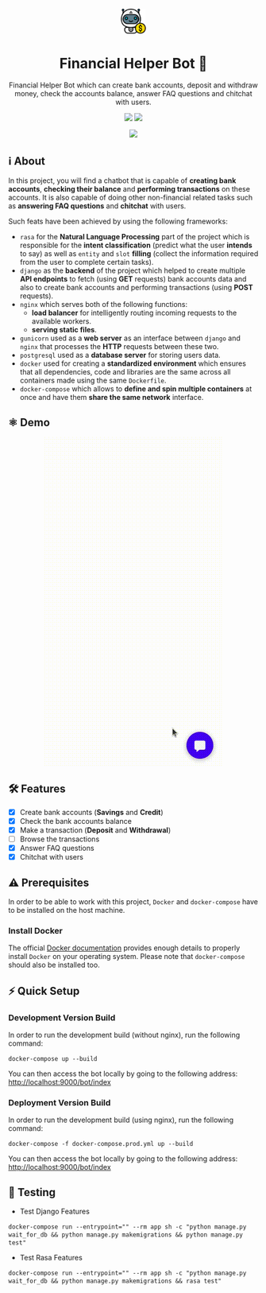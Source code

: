 <p align="center"><img src="./assets/bot.png" width="10%"></p>
<h1 align="center">Financial Helper Bot 💬</h1>
<p align="center">Financial Helper Bot which can create bank accounts,
 deposit and withdraw money, check the accounts balance, answer FAQ questions and chitchat with users.</p>
<p align="center">
  <img src="https://img.shields.io/pypi/pyversions/rasa">
  <img src="https://img.shields.io/badge/rasa-3.2.2-yellowgreen">
</p>

<p align="center">
    <img src="https://img.shields.io/github/repo-size/achrafaourik/financial_bot">
</p>

## ℹ️ About
In this project, you will find a chatbot that is capable of **creating bank accounts**, **checking their balance** and **performing transactions** on these accounts. It is also capable of doing other non-financial related tasks such as **answering FAQ questions** and **chitchat** with users.

Such feats have been achieved by using the  following frameworks:
- `rasa` for the **Natural Language Processing** part of the project which is responsible for the **intent classification** (predict what the user **intends** to say) as well as `entity` and `slot` **filling** (collect the information required from the user to complete certain tasks).
- `django` as the **backend** of the project which helped to create multiple **API endpoints** to fetch (using **GET** requests) bank accounts data and also to create bank accounts and performing transactions (using **POST** requests).
- `nginx` which serves both of the following functions:
    - **load balancer** for intelligently routing incoming requests to the available workers.
    - **serving static files**.
- `gunicorn` used as a **web server** as an interface between `django` and `nginx` that processes the **HTTP** requests between these two.
- `postgresql` used as a **database server** for storing users data.
- `docker` used for creating a **standardized environment** which ensures that all dependencies, code and libraries are the same across all containers made using the same `Dockerfile`.
- `docker-compose` which allows to **define and spin multiple containers**  at once and have them **share the same network** interface.

## ⚛️ Demo
<div align="center">
<img align="center" src="./assets/financial_bot.gif" alt="demonstration">
</div>

 ## 🛠 Features
- [x] Create bank accounts (**Savings** and **Credit**)
- [x] Check the bank accounts balance
- [x] Make a transaction (**Deposit** and **Withdrawal**)
- [ ] Browse the transactions
- [x] Answer FAQ questions
- [x] Chitchat with users

## ⚠️ Prerequisites

In order to be able to work with this project, `Docker` and `docker-compose` have to be installed on the host machine.

### Install Docker

The official [Docker documentation](https://docs.docker.com/engine/install/) provides enough details to properly install `Docker` on your operating system. Please note that `docker-compose` should also be installed too.


## ⚡ Quick Setup

### Development Version Build
In order to run the development build (without nginx), run the following command:
```
docker-compose up --build
```

You can then access the bot locally by going to the following address: <a href="http://localhost:9000/bot/index">http://localhost:9000/bot/index</a>

### Deployment Version Build
In order to run the development build (using nginx), run the following command:

```
docker-compose -f docker-compose.prod.yml up --build
```

You can then access the bot locally by going to the following address: <a href="http://localhost:9000/bot/index">http://localhost:9000/bot/index</a>


## 🧪 Testing

- Test Django Features

```
docker-compose run --entrypoint="" --rm app sh -c "python manage.py wait_for_db && python manage.py makemigrations && python manage.py test"
```

- Test Rasa Features

```
docker-compose run --entrypoint="" --rm app sh -c "python manage.py wait_for_db && python manage.py makemigrations && rasa test"
```

